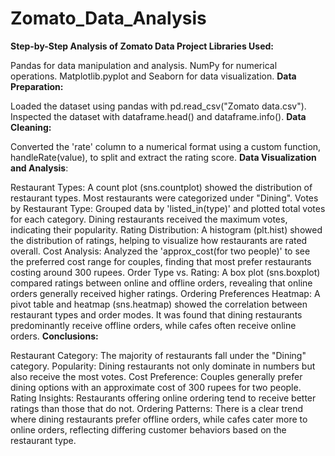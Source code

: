 # Zomato_Data_Analysis
**Step-by-Step Analysis of Zomato Data Project
**Libraries Used:****

Pandas for data manipulation and analysis.
NumPy for numerical operations.
Matplotlib.pyplot and Seaborn for data visualization.
**Data Preparation:**

Loaded the dataset using pandas with pd.read_csv("Zomato data.csv").
Inspected the dataset with dataframe.head() and dataframe.info().
**Data Cleaning:**

Converted the 'rate' column to a numerical format using a custom function, handleRate(value), to split and extract the rating score.
**Data Visualization and Analysis**:

Restaurant Types: A count plot (sns.countplot) showed the distribution of restaurant types. Most restaurants were categorized under "Dining".
Votes by Restaurant Type: Grouped data by 'listed_in(type)' and plotted total votes for each category. Dining restaurants received the maximum votes, indicating their popularity.
Rating Distribution: A histogram (plt.hist) showed the distribution of ratings, helping to visualize how restaurants are rated overall.
Cost Analysis: Analyzed the 'approx_cost(for two people)' to see the preferred cost range for couples, finding that most prefer restaurants costing around 300 rupees.
Order Type vs. Rating: A box plot (sns.boxplot) compared ratings between online and offline orders, revealing that online orders generally received higher ratings.
Ordering Preferences Heatmap: A pivot table and heatmap (sns.heatmap) showed the correlation between restaurant types and order modes. It was found that dining restaurants predominantly receive offline orders, while cafes often receive online orders.
**Conclusions:**

Restaurant Category: The majority of restaurants fall under the "Dining" category.
Popularity: Dining restaurants not only dominate in numbers but also receive the most votes.
Cost Preference: Couples generally prefer dining options with an approximate cost of 300 rupees for two people.
Rating Insights: Restaurants offering online ordering tend to receive better ratings than those that do not.
Ordering Patterns: There is a clear trend where dining restaurants prefer offline orders, while cafes cater more to online orders, reflecting differing customer behaviors based on the restaurant type.
